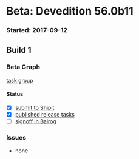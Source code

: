 # Beta: Devedition 56.0b11

### Started: 2017-09-12

## Build 1

### Beta Graph
[task group](https://tools.taskcluster.net/push-inspector/#/JhdnCN_xSDy34rgm7bSY8w)


#### Status
- [x] [submit to Shipit](https://wiki.mozilla.org/Release:Release_Automation_on_Mercurial:Starting_a_Release#Submit_to_Ship_It)
- [x] [published release tasks](../how-tos/relpro.md#4-publish-release)
- [ ] [signoff in Balrog](../how-tos/relpro.md#3-signoffs)

### Issues
- none


